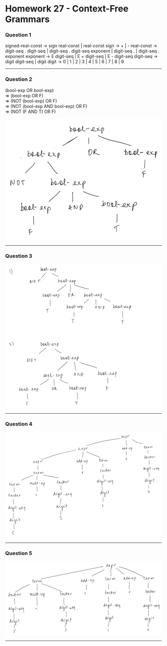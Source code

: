 # Homework 27 - Context-Free Grammars

### Question 1

signed-real-const → sign real-const | real-const
sign → + | -
real-const → digit-seq . digit-seq | digit-seq . digit-seq exponent | digit-seq . | digit-seq . exponent
exponent → E digit-seq | E + digit-seq | E - digit-seq
digit-seq → digit digit-seq | digit
digit → 0 | 1 | 2 | 3 | 4 | 5 | 6 | 7 | 8 | 9

---

### Question 2

(bool-exp OR bool-exp) <br>
⇒ (bool-exp OR F) <br>
⇒ (NOT (bool-exp) OR F) <br>
⇒ (NOT (bool-exp AND bool-exp) OR F) <br>
⇒ (NOT (F AND T) OR F) <br>

![Answer 2](image1.png "Answer 2")

---

### Question 3

![Answer 3](image2.png "Answer 3")

---

### Question 4

![Answer 4](image3.png "Answer 4")

---

### Question 5

![Answer 5](image4.png "Answer 5")

---

